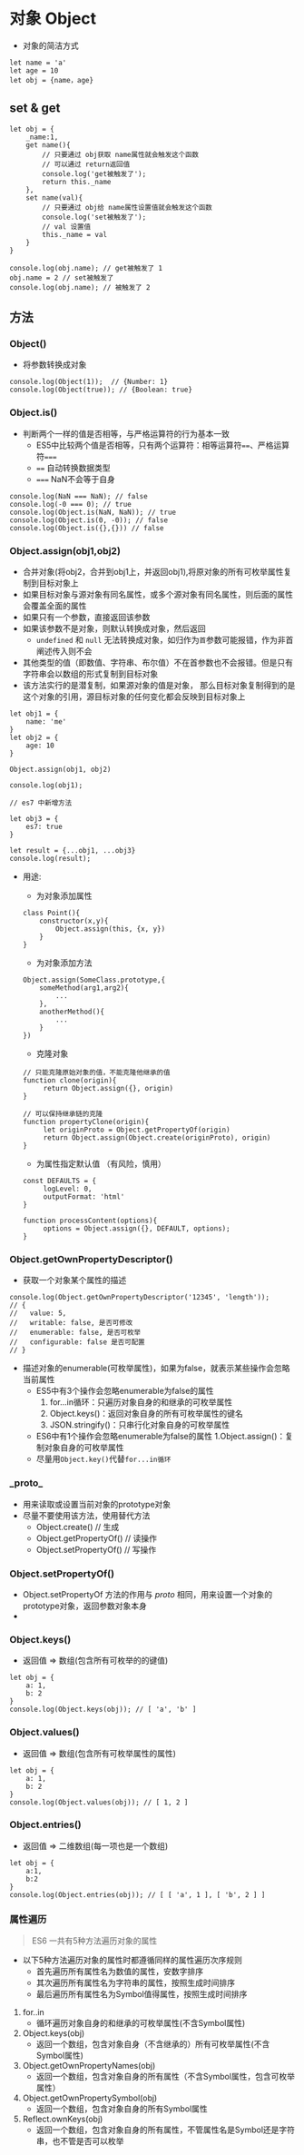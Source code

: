 # 对象 Object
* 对象的简洁方式
```
let name = 'a'
let age = 10
let obj = {name，age}
```
## set & get
```
let obj = {
    _name:1,
    get name(){
        // 只要通过 obj获取 name属性就会触发这个函数
        // 可以通过 return返回值
        console.log('get被触发了');
        return this._name
    },
    set name(val){
        // 只要通过 obj给 name属性设置值就会触发这个函数
        console.log('set被触发了');
        // val 设置值
        this._name = val
    }
}

console.log(obj.name); // get被触发了 1
obj.name = 2 // set被触发了
console.log(obj.name); // 被触发了 2
```

## 方法
### Object()
 * 将参数转换成对象
```
console.log(Object(1));  // {Number: 1}
console.log(Object(true)); // {Boolean: true}
```
### Object.is()
* 判断两个一样的值是否相等，与严格运算符的行为基本一致
    * ES5中比较两个值是否相等，只有两个运算符：相等运算符`==`、严格运算符`===`
    * `==` 自动转换数据类型
    * `===` NaN不会等于自身
```
console.log(NaN === NaN); // false
console.log(-0 === 0); // true
console.log(Object.is(NaN, NaN)); // true
console.log(Object.is(0, -0)); // false
console.log(Object.is({},{})) // false
```
### Object.assign(obj1,obj2)
* 合并对象(将obj2，合并到obj1上，并返回obj1),将原对象的所有可枚举属性复制到目标对象上
* 如果目标对象与源对象有同名属性，或多个源对象有同名属性，则后面的属性会覆盖全面的属性
* 如果只有一个参数，直接返回该参数
* 如果该参数不是对象，则默认转换成对象，然后返回
    * `undefined` 和 `null` 无法转换成对象，如归作为`首`参数可能报错，作为非首阐述传入则不会
* 其他类型的值（即数值、字符串、布尔值）不在首参数也不会报错。但是只有字符串会以数组的形式复制到目标对象
* 该方法实行的是潜复制，如果源对象的值是对象， 那么目标对象复制得到的是这个对象的引用，源目标对象的任何变化都会反映到目标对象上
```
let obj1 = {
    name: 'me'
}
let obj2 = {
    age: 10
}

Object.assign(obj1, obj2)

console.log(obj1);

// es7 中新增方法

let obj3 = {
    es7: true
}

let result = {...obj1, ...obj3}
console.log(result);
```
* 用途:
    * 为对象添加属性
    ```
    class Point(){
        constructor(x,y){
            Object.assign(this, {x, y})
        }
    }
    ```
    * 为对象添加方法
    ```
    Object.assign(SomeClass.prototype,{
        someMethod(arg1,arg2){
            ...
        },
        anotherMethod(){
            ...
        }
    })
    ```

   * 克隆对象
   ```
   // 只能克隆原始对象的值，不能克隆他继承的值
   function clone(origin){
        return Object.assign({}, origin)
   }

   // 可以保持继承链的克隆
   function propertyClone(origin){
        let originProto = Object.getPropertyOf(origin)
        return Object.assign(Object.create(originProto), origin)
   }
   ```

   * 为属性指定默认值 （有风险，慎用）
   ```
   const DEFAULTS = {
        logLevel: 0,
        outputFormat: 'html'
   }

   function processContent(options){
        options = Object.assign({}, DEFAULT, options);
   }
   ```
### Object.getOwnPropertyDescriptor()
* 获取一个对象某个属性的描述
```
console.log(Object.getOwnPropertyDescriptor('12345', 'length'));
// {
//   value: 5,
//   writable: false, 是否可修改
//   enumerable: false, 是否可枚举
//   configurable: false 是否可配置
// }
```
* 描述对象的enumerable(可枚举属性)，如果为false，就表示某些操作会忽略当前属性
    * ES5中有3个操作会忽略enumerable为false的属性
        1. for...in循环：只遍历对象自身的和继承的可枚举属性
        2. Object.keys()：返回对象自身的所有可枚举属性的键名
        3. JSON.stringify()：只串行化对象自身的可枚举属性
    * ES6中有1个操作会忽略enumerable为false的属性
        1.Object.assign()：复制对象自身的可枚举属性
    * 尽量用`Object.key()`代替`for...in循环`
### \_proto_
* 用来读取或设置当前对象的prototype对象
* 尽量不要使用该方法，使用替代方法
    * Object.create() // 生成
    * Object.getPropertyOf() // 读操作
    * Object.setPropertyOf() // 写操作
### Object.setPropertyOf()
* Object.setPropertyOf 方法的作用与 _proto_ 相同，用来设置一个对象的prototype对象，返回参数对象本身
*
### Object.keys()
* 返回值 => 数组(包含所有可枚举的的键值)
```
let obj = {
    a: 1,
    b: 2
}
console.log(Object.keys(obj)); // [ 'a', 'b' ]
```

### Object.values()
* 返回值 => 数组(包含所有可枚举属性的属性)
```
let obj = {
    a: 1,
    b: 2
}
console.log(Object.values(obj)); // [ 1, 2 ]
```
### Object.entries()
* 返回值 => 二维数组(每一项也是一个数组)
```
let obj = {
    a:1,
    b:2
}
console.log(Object.entries(obj)); // [ [ 'a', 1 ], [ 'b', 2 ] ]
```

### 属性遍历
> ES6 一共有5种方法遍历对象的属性
   * 以下5种方法遍历对象的属性时都遵循同样的属性遍历次序规则
        * 首先遍历所有属性名为数值的属性，安数字排序
        * 其次遍历所有属性名为字符串的属性，按照生成时间排序
        * 最后遍历所有属性名为Symbol值得属性，按照生成时间排序

   1. for..in
       * 循环遍历对象自身的和继承的可枚举属性(不含Symbol属性)
   2. Object.keys(obj)
       * 返回一个数组，包含对象自身（不含继承的）所有可枚举属性(不含Symbol属性)
   3. Object.getOwnPropertyNames(obj)
       * 返回一个数组，包含对象自身的所有属性（不含Symbol属性，包含可枚举属性）
   4. Object.getOwnPropertySymbol(obj)
       * 返回一个数组，包含对象自身的所有Symbol属性
   5. Reflect.ownKeys(obj)
       * 返回一个数组，包含对象自身的所有属性，不管属性名是Symbol还是字符串，也不管是否可以枚举




